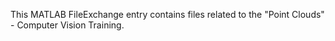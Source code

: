 This MATLAB FileExchange entry contains files related to the "Point Clouds" - Computer Vision Training.
